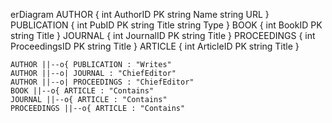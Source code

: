 erDiagram
    AUTHOR {
        int AuthorID PK
        string Name
        string URL
    }
    PUBLICATION {
        int PubID PK
        string Title
        string Type
    }
    BOOK {
        int BookID PK
        string Title
    }
    JOURNAL {
        int JournalID PK
        string Title
    }
    PROCEEDINGS {
        int ProceedingsID PK
        string Title
    }
    ARTICLE {
        int ArticleID PK
        string Title
    }

    AUTHOR ||--o{ PUBLICATION : "Writes"
    AUTHOR ||--o| JOURNAL : "ChiefEditor"
    AUTHOR ||--o| PROCEEDINGS : "ChiefEditor"
    BOOK ||--o{ ARTICLE : "Contains"
    JOURNAL ||--o{ ARTICLE : "Contains"
    PROCEEDINGS ||--o{ ARTICLE : "Contains"
